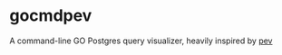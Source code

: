 # gocmdpev
A command-line GO Postgres query visualizer, heavily inspired by [pev](https://github.com/AlexTatiyants/pev)
